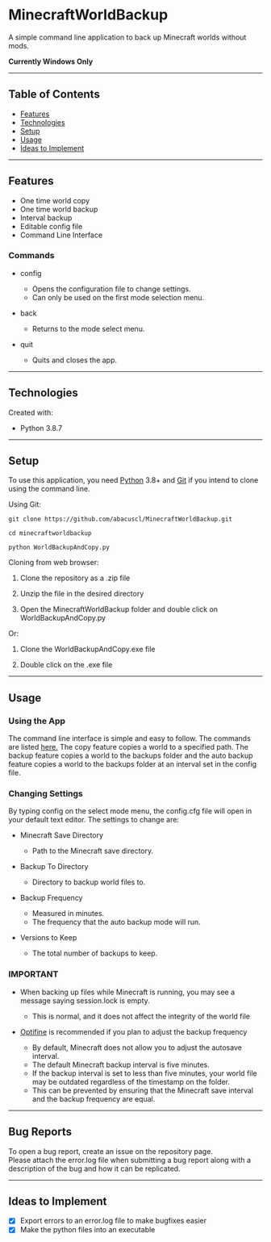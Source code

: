  # MinecraftWorldBackup
 A simple command line application to back up Minecraft worlds without mods.  
  
 **Currently Windows Only**
 
 ----
 ## Table of Contents
 - [Features](#features)  
 - [Technologies](#technologies)  
 - [Setup](#setup)  
 - [Usage](#usage)  
 - [Ideas to Implement](#ideas-to-implement)  
 
 ----
 ## Features
 - One time world copy
 - One time world backup
 - Interval backup
 - Editable config file
 - Command Line Interface
 
 ### Commands
 - config
   - Opens the configuration file to change settings.
   - Can only be used on the first mode selection menu.
 
 - back
   - Returns to the mode select menu.
   
 - quit
   - Quits and closes the app.
 
 ----
 ## Technologies
 Created with:
 - Python 3.8.7
 
 ----
 ## Setup
 To use this application, you need [Python](https://www.python.org/downloads/) 3.8+ 
 and [Git](https://git-scm.com/downloads) if you intend to clone using the command line.
 
 Using Git:
 ```
 git clone https://github.com/abacuscl/MinecraftWorldBackup.git
 
 cd minecraftworldbackup
 
 python WorldBackupAndCopy.py
 ```
 
 Cloning from web browser:
 
 1. Clone the repository as a .zip file
 
 2. Unzip the file in the desired directory
 
 3. Open the MinecraftWorldBackup folder and double click on WorldBackupAndCopy.py
 
 Or:
 
 1. Clone the WorldBackupAndCopy.exe file
 
 2. Double click on the .exe file
 
 ----
 ## Usage
 
 ### Using the App
 The command line interface is simple and easy to follow. The commands are listed [here.](#commands)
 The copy feature copies a world to a specified path. The backup feature copies a world to the
 backups folder and the auto backup feature copies a world to the backups folder at an interval set in the
 config file.
 
 ### Changing Settings
 By typing config on the select mode menu, the config.cfg file will open in your default text editor.
 The settings to change are:
 
 - Minecraft Save Directory
   - Path to the Minecraft save directory.
 
 - Backup To Directory
   - Directory to backup world files to.

 - Backup Frequency
   - Measured in minutes.
   - The frequency that the auto backup mode will run.

 - Versions to Keep
   - The total number of backups to keep.
 
 ### IMPORTANT
 - When backing up files while Minecraft is running, you may see a message saying session.lock is empty.
   - This is normal, and it does not affect the integrity of the world file
   
 - [Optifine](https://optifine.net/downloads) is recommended if you plan to adjust the backup frequency
   - By default, Minecraft does not allow you to adjust the autosave interval.
   - The default Minecraft backup interval is five minutes.
   - If the backup interval is set to less than five minutes, your world file may be outdated regardless of the timestamp on the folder. 
   - This can be prevented by ensuring that the Minecraft save interval and the backup frequency are equal.
 
 ----
 ## Bug Reports
 To open a bug report, create an issue on the repository page.  
 Please attach the error.log file when submitting a bug report along with a description of the
 bug and how it can be replicated.
 
 ----
 ## Ideas to Implement
 - [x] Export errors to an error.log file to make bugfixes easier  
 - [x] Make the python files into an executable
